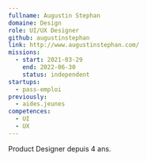 ```yaml
---
fullname: Augustin Stephan
domaine: Design
role: UI/UX Designer
github: augustinstephan
link: http://www.augustinstephan.com/
missions:
  - start: 2021-03-29
    end: 2022-06-30
    status: independent
startups:
  - pass-emploi
previously:
  - aides.jeunes
competences:
  - UI
  - UX
---
```

Product Designer depuis 4 ans.